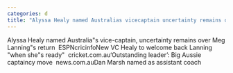 ```yaml
---
categories: d
title: "Alyssa Healy named Australias vicecaptain uncertainty remains over Meg Lannings return  ESPNcricinfo"
---
```

Alyssa Healy named Australia"s vice-captain, uncertainty remains over Meg Lanning"s return&nbsp;&nbsp;ESPNcricinfoNew VC Healy to welcome back Lanning "when she"s ready"&nbsp;&nbsp;cricket.com.au‘Outstanding leader’: Big Aussie captaincy move&nbsp;&nbsp;news.com.auDan Marsh named as assistant coach 
